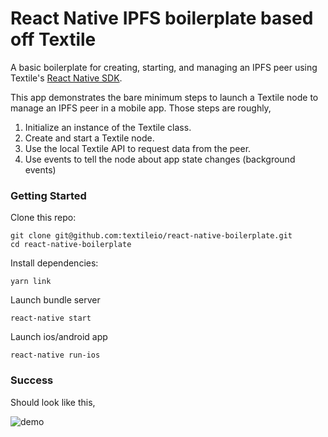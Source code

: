 # React Native IPFS boilerplate based off Textile

A basic boilerplate for creating, starting, and managing an IPFS peer using Textile's [React Native SDK](https://github.com/textileio/react-native-sdk).

This app demonstrates the bare minimum steps to launch a Textile node to manage an IPFS peer in a mobile app. Those steps are roughly,

1. Initialize an instance of the Textile class.
2. Create and start a Textile node.
3. Use the local Textile API to request data from the peer.
4. Use events to tell the node about app state changes (background events)

### Getting Started

Clone this repo:

```
git clone git@github.com:textileio/react-native-boilerplate.git
cd react-native-boilerplate
```

Install dependencies:

```
yarn link
```

Launch bundle server

```
react-native start
```

Launch ios/android app

```
react-native run-ios
```

### Success

Should look like this,

![demo](https://ipfs.io/ipfs/Qme5NdF5qVLFYDxuPLENDsK8KStuU4CsLLeVpQSFEfd6LQ)

